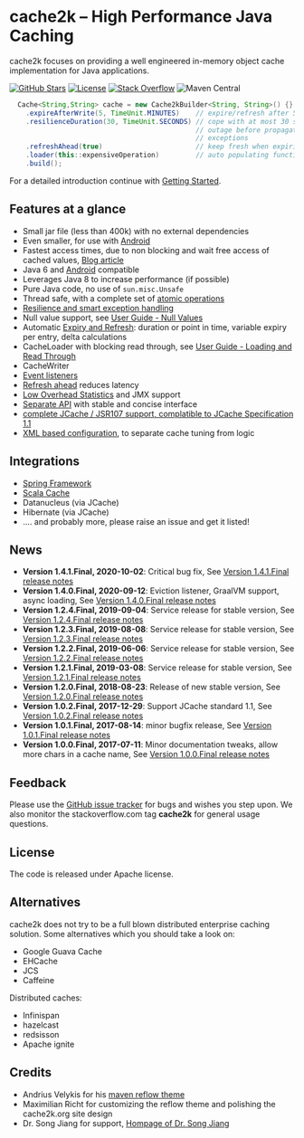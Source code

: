# cache2k – High Performance Java Caching

cache2k focuses on providing a well engineered in-memory object cache implementation for
Java applications. 

[![GitHub Stars](https://x.h7e.eu/badges/xz/q/github/starGazers/gh-stargazers/cache2k/cache2k)](https://github.com/cache2k/cache2k/stargazers)
[![License](https://x.h7e.eu/badges/xz/txt/license/apache)](https://www.apache.org/licenses/LICENSE-2.0.html)
[![Stack Overflow](https://x.h7e.eu/badges/xz/txt/stackoverflow/cache2k)](https://stackoverflow.com/questions/tagged/cache2k)
![Maven Central](https://x.h7e.eu/badges/xz/q/maven/latestVersion/maven-central/org.cache2k/cache2k-api)

````java
  Cache<String,String> cache = new Cache2kBuilder<String, String>() {}
    .expireAfterWrite(5, TimeUnit.MINUTES)    // expire/refresh after 5 minutes
    .resilienceDuration(30, TimeUnit.SECONDS) // cope with at most 30 seconds
                                              // outage before propagating 
                                              // exceptions
    .refreshAhead(true)                       // keep fresh when expiring
    .loader(this::expensiveOperation)         // auto populating function
    .build();
````

For a detailed introduction continue with [Getting Started](docs/latest/user-guide.html#getting-started).

## Features at a glance

 * Small jar file (less than 400k) with no external dependencies
 * Even smaller, for use with [Android](docs/latest/user-guide.html#android)
 * Fastest access times, due to non blocking and wait free access of cached values, [Blog article](https://cruftex.net/2017/09/01/Java-Caching-Benchmarks-Part-3.html)
 * Java 6 and [Android](docs/latest/user-guide.html#android) compatible
 * Leverages Java 8 to increase performance (if possible)
 * Pure Java code, no use of `sun.misc.Unsafe`
 * Thread safe, with a complete set of [atomic operations](docs/latest/user-guide.html#atomic-operations)
 * [Resilience and smart exception handling](docs/latest/user-guide.html#resilience-and-exceptions) 
 * Null value support, see [User Guide - Null Values](docs/latest/user-guide.html#null-values)
 * Automatic [Expiry and Refresh](docs/latest/user-guide.html#expiry-and-refresh): duration or point in time, variable expiry per entry, delta calculations
 * CacheLoader with blocking read through, see [User Guide - Loading and Read Through](docs/latest/user-guide.html#loading-read-through)
 * CacheWriter
 * [Event listeners](docs/latest/user-guide.html#event-listeners)
 * [Refresh ahead](docs/latest/user-guide.html#refresh-ahead) reduces latency
 * [Low Overhead Statistics](docs/latest/user-guide.html#statistics) and JMX support
 * [Separate API](docs/latest/apidocs/cache2k-api/index.html) with stable and concise interface
 * [complete JCache / JSR107 support, complatible to JCache Specification 1.1](docs/latest/user-guide.html#jcache)
 * [XML based configuration](docs/latest/user-guide.html#xml-configuration), to separate cache tuning from logic

## Integrations

 * [Spring Framework](docs/latest/user-guide.html#spring)
 * [Scala Cache](https://github.com/cb372/scalacache)
 * Datanucleus (via JCache)
 * Hibernate (via JCache)
 * .... and probably more, please raise an issue and get it listed! 

## News

  * **Version 1.4.1.Final, 2020-10-02**: Critical bug fix, See [Version 1.4.1.Final release notes](1/4.1.Final.html)
  * **Version 1.4.0.Final, 2020-09-12**: Eviction listener, GraalVM support, async loading, See [Version 1.4.0.Final release notes](1/4.0.Final.html)
  * **Version 1.2.4.Final, 2019-09-04**: Service release for stable version, See [Version 1.2.4.Final release notes](1/2.4.Final.html)
  * **Version 1.2.3.Final, 2019-08-08**: Service release for stable version, See [Version 1.2.3.Final release notes](1/2.3.Final.html)
  * **Version 1.2.2.Final, 2019-06-06**: Service release for stable version, See [Version 1.2.2.Final release notes](1/2.2.Final.html)
  * **Version 1.2.1.Final, 2019-03-08**: Service release for stable version, See [Version 1.2.1.Final release notes](1/2.1.Final.html)
  * **Version 1.2.0.Final, 2018-08-23**: Release of new stable version, See [Version 1.2.0.Final release notes](1/2.0.Final.html)
  * **Version 1.0.2.Final, 2017-12-29**: Support JCache standard 1.1, See [Version 1.0.2.Final release notes](1/0.2.Final.html)
  * **Version 1.0.1.Final, 2017-08-14**: minor bugfix release, See [Version 1.0.1.Final release notes](1/0.1.Final.html)
  * **Version 1.0.0.Final, 2017-07-11**: Minor documentation tweaks, allow more chars in a cache name, See [Version 1.0.0.Final release notes](1/0.0.Final.html)

## Feedback

Please use the [GitHub issue tracker](https://github.com/cache2k/cache2k) for bugs and wishes you step upon. We also monitor the stackoverflow.com tag
**cache2k** for general usage questions.

## License

The code is released under Apache license. 

## Alternatives

cache2k does not try to be a full blown distributed enterprise caching solution. Some alternatives
which you should take a look on:

 * Google Guava Cache
 * EHCache
 * JCS
 * Caffeine
 
Distributed caches:

 * Infinispan
 * hazelcast
 * redsisson
 * Apache ignite

## Credits

  * Andrius Velykis for his [maven reflow theme](http://andriusvelykis.github.io/reflow-maven-skin)
  * Maximilian Richt for customizing the reflow theme and polishing the cache2k.org site design
  * Dr. Song Jiang for support, [Hompage of Dr. Song Jiang](http://www.ece.eng.wayne.edu/~sjiang)
